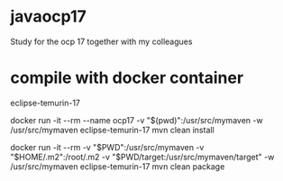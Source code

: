# javaocp17
Study for the ocp 17 together with my colleagues 

# compile with docker container

eclipse-temurin-17

docker run -it --rm --name ocp17 -v "$(pwd)":/usr/src/mymaven -w /usr/src/mymaven eclipse-temurin-17 mvn clean install

docker run -it --rm -v "$PWD":/usr/src/mymaven -v "$HOME/.m2":/root/.m2 -v "$PWD/target:/usr/src/mymaven/target" -w /usr/src/mymaven eclipse-temurin-17 mvn clean package 